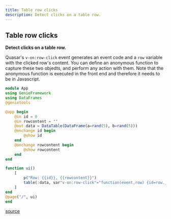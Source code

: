 ```yaml
---
title: Table row clicks
description: Detect clicks on a table row.
---
```


## Table row clicks

**Detect clicks on a table row.**

Quasar's `v-on:row-click` event generates an event code and a `row` variable with the clicked row's content. You can define an anonymous function to capture these two objedts, and perform any action with them. Note that the anonymous function is executed in the front end and therefore it needs to be in Javascript.

````julia
module App
using GenieFramework
using DataFrames
@genietools

@app begin
    @in id = 0
    @in rowcontent = ""
    @out data = DataTable(DataFrame(a=rand(5), b=rand(5)))
    @onchange id begin
        @show id
    end
    @onchange rowcontent begin
        @show rowcontent
    end
end

function ui()
    [
        p("Row: {{id}}, {{rowcontent}}")
        table(:data, var"v-on:row-click"="function(event,row) {id=row.__id;rowcontent=row}")
    ]
end
@page("/", ui)
end
````


[source](https://github.com/GenieFramework/CodeExamples/blob/main/src/2.reactive-ui/table-clicks.jl)
